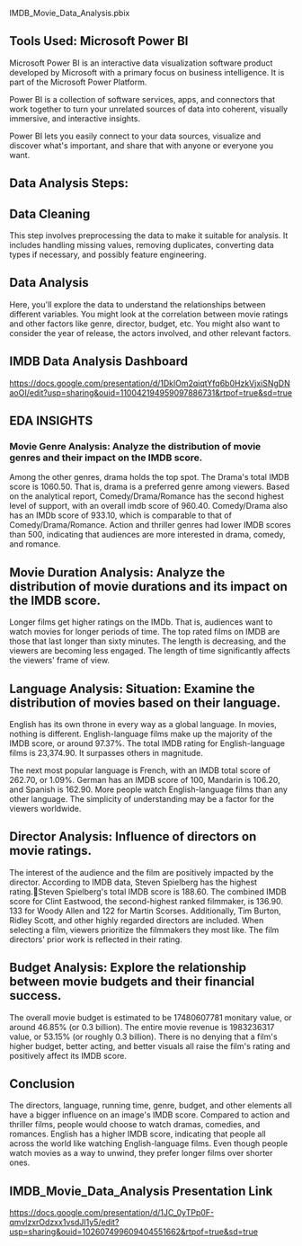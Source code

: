 IMDB_Movie_Data_Analysis.pbix

## Tools Used: Microsoft Power BI
Microsoft Power BI is an interactive data visualization 
software product developed by Microsoft with a primary 
focus on business intelligence. It is part of the Microsoft 
Power Platform. 

Power BI is a collection of software services, apps, and 
connectors that work together to turn your unrelated 
sources of data into coherent, visually immersive, and 
interactive insights.

Power BI lets you easily connect to your data sources, 
visualize and discover what's important, and share that 
with anyone or everyone you want.

## Data Analysis Steps:

## Data Cleaning
This step involves preprocessing the data to make it suitable for analysis. It includes handling missing values, removing duplicates, converting data types if necessary, and possibly feature engineering.

## Data Analysis
 Here, you'll explore the data to understand the relationships between different variables. You might look at the correlation between movie ratings and other factors like genre, director, budget, etc. You might also want to consider the year of release, the actors involved, and other relevant factors.

## IMDB Data Analysis Dashboard
https://docs.google.com/presentation/d/1DklOm2qiqtYfq6b0HzkVjxiSNgDNaoOI/edit?usp=sharing&ouid=110042194959097886731&rtpof=true&sd=true

## EDA INSIGHTS

### Movie Genre Analysis: Analyze the distribution of movie genres and their impact on the IMDB score.

Among the other genres, drama holds the top spot. The Drama's total IMDB score is 1060.50. 
That is, drama is a preferred genre among viewers. 
Based on the analytical report, Comedy/Drama/Romance has the second highest level of support, with an overall imdb score of 960.40. 
Comedy/Drama also has an IMDb score of 933.10, which is comparable to that of Comedy/Drama/Romance. 
Action and thriller genres had lower IMDB scores than 500, indicating that audiences are more interested in drama, comedy, and romance. 

## Movie Duration Analysis: Analyze the distribution of movie durations and its impact on the IMDB score.

Longer films get higher ratings on the IMDb. That is, audiences want to watch movies for longer periods of time. 
The top rated films on IMDB are those that last longer than sixty minutes. 
The length is decreasing, and the viewers are becoming less engaged. 
The length of time significantly affects the viewers' frame of view. 

## Language Analysis: Situation: Examine the distribution of movies based on their language.

English has its own throne in every way as a global language. 
In movies, nothing is different. 
English-language films make up the majority of the IMDB score, or around 97.37%.
The total IMDB rating for English-language films is 23,374.90. It surpasses others in magnitude. 

The next most popular language is French, with an IMDB total score of 262.70, or 1.09%. 
German has an IMDB score of 100, Mandarin is 106.20, and Spanish is 162.90. 
More people watch English-language films than any other language. 
The simplicity of understanding may be a factor for the viewers worldwide. 

## Director Analysis: Influence of directors on movie ratings.

The interest of the audience and the film are positively impacted by the director. 
According to IMDB data, Steven Spielberg has the highest rating.Steven Spielberg's total IMDB score is 188.60. 
The combined IMDB score for Clint Eastwood, the second-highest ranked filmmaker, is 136.90. 
133 for Woody Allen and 122 for Martin Scorses. Additionally, Tim Burton, Ridley Scott, and other highly regarded directors are included. 
When selecting a film, viewers prioritize the filmmakers they most like. 
The film directors' prior work is reflected in their rating. 

## Budget Analysis: Explore the relationship between movie budgets and their financial success.

The overall movie budget is estimated to be 17480607781 monitary value, or around 46.85% (or 0.3 billion). The entire movie revenue is 1983236317 value, or 53.15% (or roughly 0.3 billion). 
There is no denying that a film's higher budget, better acting, and better visuals all raise the film's rating and positively affect its IMDB score. 

## Conclusion

The directors, language, running time, genre, budget, and other elements all have a bigger influence on an image's IMDB score. 
Compared to action and thriller films, people would choose to watch dramas, comedies, and romances.
English has a higher IMDB score, indicating that people all across the world like watching English-language films.
Even though people watch movies as a way to unwind, they prefer longer films over shorter ones. 

## IMDB_Movie_Data_Analysis Presentation Link
https://docs.google.com/presentation/d/1JC_0yTPp0F-qmvlzxrOdzxx1vsdJI1y5/edit?usp=sharing&ouid=102607499609404551662&rtpof=true&sd=true
